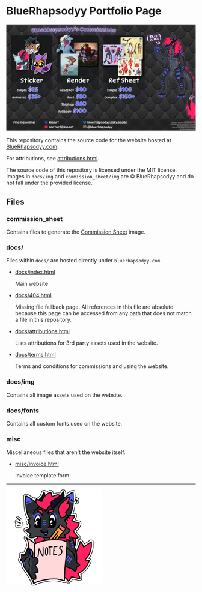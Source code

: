 # BlueRhapsodyy Portfolio Page

![Portfolio Image](docs/img/sheet.png)

This repository contains the source code for the website hosted at [BlueRhapsodyy.com](https://bluerhapsodyy.com).

For attributions, see [attributions.html](https://kip.art/attributions.html).

The source code of this repository is licensed under the MIT license. Images in `docs/img` and `commission_sheet/img` are &copy; BlueRhapsodyy and do not fall under the provided license.

## Files

### commission_sheet

Contains files to generate the [Commission Sheet](docs/img/sheet.png) image.

### docs/

Files within `docs/` are hosted directly under `bluerhapsodyy.com`.

-   [docs/index.html](docs/index.html)

    Main website

-   [docs/404.html](docs/404.html)

    Missing file fallback page. All references in this file are absolute because this page can be accessed from any path that does not match a file in this repository.

-   [docs/attributions.html](docs/attributions.html)

    Lists attributions for 3rd party assets used in the website.

-   [docs/terms.html](docs/terms.html)

    Terms and conditions for commissions and using the website.

### docs/img

Contains all image assets used on the website.

### docs/fonts

Contains all custom fonts used on the website.

### misc

Miscellaneous files that aren't the website itself.

-   [misc/invoice.html](misc/invoice.html)

    Invoice template form

---

![](docs/img/termsdragon.png)
